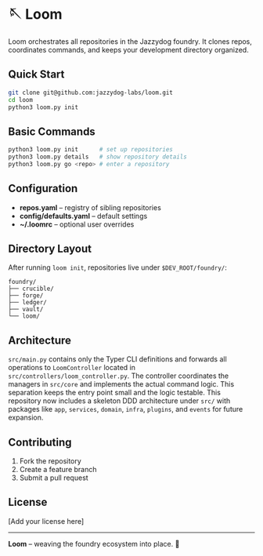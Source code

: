 # 🪡 Loom

Loom orchestrates all repositories in the Jazzydog foundry. It clones repos,
coordinates commands, and keeps your development directory organized.

## Quick Start

```bash
git clone git@github.com:jazzydog-labs/loom.git
cd loom
python3 loom.py init
```

## Basic Commands

```bash
python3 loom.py init      # set up repositories
python3 loom.py details   # show repository details
python3 loom.py go <repo> # enter a repository
```

## Configuration

- **repos.yaml** – registry of sibling repositories
- **config/defaults.yaml** – default settings
- **~/.loomrc** – optional user overrides

## Directory Layout

After running `loom init`, repositories live under `$DEV_ROOT/foundry/`:

```
foundry/
├── crucible/
├── forge/
├── ledger/
├── vault/
└── loom/
```

## Architecture

`src/main.py` contains only the Typer CLI definitions and forwards all
operations to `LoomController` located in `src/controllers/loom_controller.py`.
The controller coordinates the managers in `src/core` and implements the actual
command logic. This separation keeps the entry point small and the logic
testable.
This repository now includes a skeleton DDD architecture under `src/` with packages like `app`, `services`, `domain`, `infra`, `plugins`, and `events` for future expansion.


## Contributing

1. Fork the repository
2. Create a feature branch
3. Submit a pull request

## License

[Add your license here]

---

**Loom** – weaving the foundry ecosystem into place. 🧵
